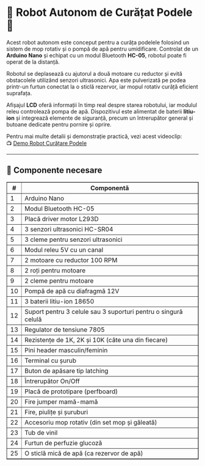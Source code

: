 <h1>🤖 Robot Autonom de Curățat Podele 🧹</h1>

<p>Acest robot autonom este conceput pentru a curăța podelele folosind un sistem de mop rotativ și o pompă de apă pentru umidificare. Controlat de un <strong>Arduino Nano</strong> și echipat cu un modul Bluetooth <strong>HC-05</strong>, robotul poate fi operat de la distanță.</p>

<p>Robotul se deplasează cu ajutorul a două motoare cu reductor și evită obstacolele utilizând senzori ultrasonici. Apa este pulverizată pe podea printr-un furtun conectat la o sticlă rezervor, iar mopul rotativ curăță eficient suprafața.</p>

<p>Afișajul <strong>LCD</strong> oferă informații în timp real despre starea robotului, iar modulul releu controlează pompa de apă. Dispozitivul este alimentat de baterii <strong>litiu-ion</strong> și integrează elemente de siguranță, precum un întrerupător general și butoane dedicate pentru pornire și oprire.</p>

<p>Pentru mai multe detalii și demonstrație practică, vezi acest videoclip:<br>
📺 <a href="https://youtu.be/ecNfo2phP6g?si=pkN76e_93W3H9zNL" target="_blank">Demo Robot Curățare Podele</a></p>

<hr>

<h2>🔧 Componente necesare</h2>

<table border="1" cellspacing="0" cellpadding="6">
  <thead>
    <tr>
      <th>#</th>
      <th>Componentă</th>
    </tr>
  </thead>
  <tbody>
    <tr><td>1</td><td>Arduino Nano</td></tr>
    <tr><td>2</td><td>Modul Bluetooth HC-05</td></tr>
    <tr><td>3</td><td>Placă driver motor L293D</td></tr>
    <tr><td>4</td><td>3 senzori ultrasonici HC-SR04</td></tr>
    <tr><td>5</td><td>3 cleme pentru senzori ultrasonici</td></tr>
    <tr><td>6</td><td>Modul releu 5V cu un canal</td></tr>
    <tr><td>7</td><td>2 motoare cu reductor 100 RPM</td></tr>
    <tr><td>8</td><td>2 roți pentru motoare</td></tr>
    <tr><td>9</td><td>2 cleme pentru motoare</td></tr>
    <tr><td>10</td><td>Pompă de apă cu diafragmă 12V</td></tr>
    <tr><td>11</td><td>3 baterii litiu-ion 18650</td></tr>
    <tr><td>12</td><td>Suport pentru 3 celule sau 3 suporturi pentru o singură celulă</td></tr>
    <tr><td>13</td><td>Regulator de tensiune 7805</td></tr>
    <tr><td>14</td><td>Rezistențe de 1K, 2K și 10K (câte una din fiecare)</td></tr>
    <tr><td>15</td><td>Pini header masculin/feminin</td></tr>
    <tr><td>16</td><td>Terminal cu șurub</td></tr>
    <tr><td>17</td><td>Buton de apăsare tip latching</td></tr>
    <tr><td>18</td><td>Întrerupător On/Off</td></tr>
    <tr><td>19</td><td>Placă de prototipare (perfboard)</td></tr>
    <tr><td>20</td><td>Fire jumper mamă-mamă</td></tr>
    <tr><td>21</td><td>Fire, piulițe și șuruburi</td></tr>
    <tr><td>22</td><td>Accesoriu mop rotativ (din set mop și găleată)</td></tr>
    <tr><td>23</td><td>Tub de vinil</td></tr>
    <tr><td>24</td><td>Furtun de perfuzie glucoză</td></tr>
    <tr><td>25</td><td>O sticlă mică de apă (ca rezervor de apă)</td></tr>
  </tbody>
</table>
